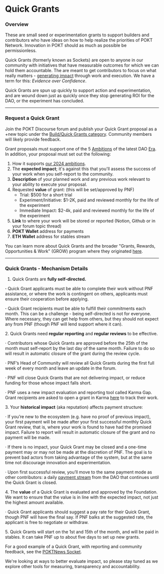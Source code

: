 # Quick Grants

### Overview&#x20;

These are small seed or experimentation grants to support builders and contributors who have ideas on how to help realize the priorities of POKT Network. Innovation in POKT should as much as possible be permissionless.

Quick Grants (formerly known as Sockets) are open to anyone in our community with initiatives that have measurable outcomes for which we can hold them accountable. The are meant to get contributors to focus on what really matters - [generating impact](https://forum.pokt.network/t/contributions-path-to-impact/5038) through work and execution. We have a term for this: _Evidence over Confidence_.

Quick Grants are spun up quickly to support action and experimentation, and are wound down just as quickly once they stop generating ROI for the DAO, or the experiment has concluded.

***

### Request a Quick Grant

Join the POKT Discourse forum and publish your Quick Grant proposal as a +new topic under the [Build/Quick Grants category](https://forum.pokt.network/c/build/quick-grants-fka-sockets/109). Community members will likely provide feedback.

Grant proposals must support one of the 5 [Ambitions](https://forum.pokt.network/uploads/default/original/2X/6/6606f2f32ca26513257cda76400825bcaac7ac14.jpeg) of the latest DAO [Era](https://forum.pokt.network/t/a-new-era-in-dao-operations/4418). In addition, your proposal must set out the following:

1. How it supports [our 2024 ambitions](https://forum.pokt.network/t/pnf-ecosystem-strategy-and-ambitions-update/4836).
2. The **expected impact**; it's against this that you'll assess the success of your work when you self-report to the community.
3. **Description** of your planned work and any previous work relevant to your ability to execute your proposal.
4. Requested **value** of grant: (this will be set/approved by PNF)
   * Trial: $500 for a short trial
   * Experiment/Initiative: $1-2K, paid and reviewed monthly for the life of the experiment
   * Immediate Impact: $2-4k, paid and reviewed monthly for the life of the experiment
5. **Link** to where your work will be stored or reported (Notion, Github or in your forum topic thread)
6. **POKT Wallet** address for payments
7. **ETH Wallet** address for stables stream

You can learn more about Quick Grants and the broader "Grants, Rewards, Opportunities & Work" (GROW) program where they originated [here](https://forum.pokt.network/t/grow-grants-rewards-opportunities-work/3994).

***

### Quick Grants - Mechanism Details

1. Quick Grants are **fully self-directed.**&#x20;

**·**          Quick Grant applicants must be able to complete their work without PNF assistance, or where the work is contingent on others, applicants must ensure their cooperation before applying.

**·**        Quick Grant recipients must be able to fulfill their commitments each month. This can be a challenge - being self-directed is not for everyone. Where necessary, they can get help from others, but they should not expect any from PNF (though PNF will lend support where it can).

2\.      Quick Grants need **regular reporting** and **regular reviews** to be effective.

·         Contributors whose Quick Grants are approved before the 25th of the month must self-report by the last day of the same month. Failure to do so will result in automatic closure of the grant during the review cycle.

·         PNF’s Head of Community will review all Quick Grants during the first full week of every month and leave an update in the forum.

·         PNF will close Quick Grants that are not delivering impact, or reduce funding for those whose impact falls short.

&#x20;·        PNF uses a new impact evaluation and reporting tool called Karma Gap. Grant recipients are asked to open a grant in Karma [here](https://gap.karmahq.xyz/pokt) to track their work.

3\.      Your **historical impact** (aka reputation) affects payment structure:

·         If you’re new to the ecosystem (e.g. have no proof of previous impact), your first payment will be made after your first successful monthly Quick Grant review, that is, where your work is found to have had the promised impact. Failure to report will result in automatic closure of the grant and no payment will be made.

·         If there is no impact, your Quick Grant may be closed and a one-time payment may or may not be made at the discretion of PNF. The goal is to prevent bad actors from taking advantage of the system, but at the same time not discourage innovation and experimentation.

·         Upon first successful review, you’ll move to the same payment mode as other contributors: a daily [payment stream](https://hedgey.finance/) from the DAO that continues until the Quick Grant is closed.

4\.      The **value** of a Quick Grant is evaluated and approved by the Foundation. We want to ensure that the value is in line with the expected impact, not just the highest amount available.

·         Quick Grant applicants should suggest a pay rate for their Quick Grant, though PNF will have the final say. If PNF balks at the suggested rate, the applicant is free to negotiate or withdraw.

5\.      Quick Grants will start on the 1st and 15th of the month, and will be paid in stables. It can take PNF up to about five days to set up new grants.



For a good example of a Quick Grant, with reporting and community feedback, see the [POKTNews Socket](https://forum.pokt.network/t/closed-poktnews-plugs-into-the-socket/4058).

We're looking at ways to better evaluate impact, so please stay tuned as we explore other tools for measuring, transparency and accountability.
